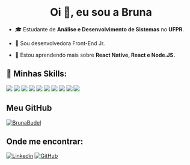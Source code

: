 <h1 align="center">Oi 👋, eu sou a Bruna</h1>

- 🎓 Estudante de **Análise e Desenvolvimento de Sistemas** no **UFPR**.

- 📄 Sou desenvolvedora Front-End Jr.

- 🌱 Estou aprendendo mais sobre **React Native, React e Node.JS.**

## 🚀 Minhas Skills:
<div>
  <img src="https://img.shields.io/badge/HTML-239120?style=for-the-badge&logo=html5&logoColor=white" />
  <img src="https://img.shields.io/badge/CSS-239120?&style=for-the-badge&logo=css3&logoColor=white" />
  <img src="https://img.shields.io/badge/JavaScript-F7DF1E?style=for-the-badge&logo=javascript&logoColor=black" />
  <img src="https://img.shields.io/badge/TypeScript-007ACC?style=for-the-badge&logo=typescript&logoColor=white" />
  <img src="https://img.shields.io/badge/Sass-CC6699?style=for-the-badge&logo=sass&logoColor=white" />
  <img src="https://img.shields.io/badge/React-20232A?style=for-the-badge&logo=react&logoColor=61DAFB" />
  <img src="https://img.shields.io/badge/React_Native-20232A?style=for-the-badge&logo=react&logoColor=61DAFB" />
  <img src="https://img.shields.io/badge/Tailwind_CSS-38B2AC?style=for-the-badge&logo=tailwind-css&logoColor=white" />
  <img src="https://img.shields.io/badge/Git-E34F26?style=for-the-badge&logo=git&logoColor=white" />
  <img src="https://img.shields.io/badge/styled--components-DB7093?style=for-the-badge&logo=styled-components&logoColor=white" />
</div>

## Meu GitHub

[![BrunaBudel](https://github-readme-stats.vercel.app/api/top-langs/?username=BrunaBudel&hide=html&layout=compact&theme=dark)](https://github.com/anuraghazra/github-readme-stats)

## Onde me encontrar:

[![Linkedin](https://img.shields.io/badge/-BrunaKodama-blue?style=flat-square&logo=Linkedin&logoColor=white&link=LINK-DO-SEU-LINKEDIN)](https://www.linkedin.com/in/bruna-kodama-76ba841bb/)
[![GitHub](https://img.shields.io/github/followers/BrunaBudel?label=follow&style=social)](https://github.com/BrunaBudel)




